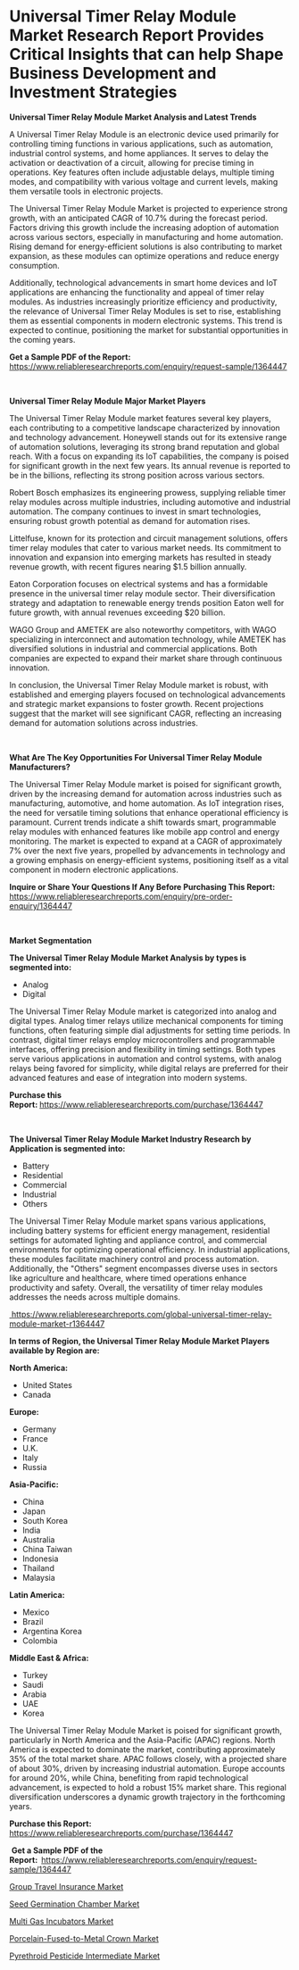 <p><h1>Universal Timer Relay Module Market Research Report Provides Critical Insights that can help Shape Business Development and Investment Strategies</h1></p><p><strong>Universal Timer Relay Module Market Analysis and Latest Trends</strong></p>
<p><p>A Universal Timer Relay Module is an electronic device used primarily for controlling timing functions in various applications, such as automation, industrial control systems, and home appliances. It serves to delay the activation or deactivation of a circuit, allowing for precise timing in operations. Key features often include adjustable delays, multiple timing modes, and compatibility with various voltage and current levels, making them versatile tools in electronic projects.</p><p>The Universal Timer Relay Module Market is projected to experience strong growth, with an anticipated CAGR of 10.7% during the forecast period. Factors driving this growth include the increasing adoption of automation across various sectors, especially in manufacturing and home automation. Rising demand for energy-efficient solutions is also contributing to market expansion, as these modules can optimize operations and reduce energy consumption.</p><p>Additionally, technological advancements in smart home devices and IoT applications are enhancing the functionality and appeal of timer relay modules. As industries increasingly prioritize efficiency and productivity, the relevance of Universal Timer Relay Modules is set to rise, establishing them as essential components in modern electronic systems. This trend is expected to continue, positioning the market for substantial opportunities in the coming years.</p></p>
<p><strong>Get a Sample PDF of the Report:&nbsp;</strong> <a href="https://www.reliableresearchreports.com/enquiry/request-sample/1364447?utm_campaign=24&utm_medium=2&utm_source=Github&utm_content=ia&utm_term=21102024&utm_id=universal-timer-relay-module">https://www.reliableresearchreports.com/enquiry/request-sample/1364447</a></p>
<p>&nbsp;</p>
<p><strong>Universal Timer Relay Module Major Market Players</strong></p>
<p><p>The Universal Timer Relay Module market features several key players, each contributing to a competitive landscape characterized by innovation and technology advancement. Honeywell stands out for its extensive range of automation solutions, leveraging its strong brand reputation and global reach. With a focus on expanding its IoT capabilities, the company is poised for significant growth in the next few years. Its annual revenue is reported to be in the billions, reflecting its strong position across various sectors.</p><p>Robert Bosch emphasizes its engineering prowess, supplying reliable timer relay modules across multiple industries, including automotive and industrial automation. The company continues to invest in smart technologies, ensuring robust growth potential as demand for automation rises. </p><p>Littelfuse, known for its protection and circuit management solutions, offers timer relay modules that cater to various market needs. Its commitment to innovation and expansion into emerging markets has resulted in steady revenue growth, with recent figures nearing $1.5 billion annually.</p><p>Eaton Corporation focuses on electrical systems and has a formidable presence in the universal timer relay module sector. Their diversification strategy and adaptation to renewable energy trends position Eaton well for future growth, with annual revenues exceeding $20 billion.</p><p>WAGO Group and AMETEK are also noteworthy competitors, with WAGO specializing in interconnect and automation technology, while AMETEK has diversified solutions in industrial and commercial applications. Both companies are expected to expand their market share through continuous innovation.</p><p>In conclusion, the Universal Timer Relay Module market is robust, with established and emerging players focused on technological advancements and strategic market expansions to foster growth. Recent projections suggest that the market will see significant CAGR, reflecting an increasing demand for automation solutions across industries.</p></p>
<p>&nbsp;</p>
<p><strong>What Are The Key Opportunities For Universal Timer Relay Module Manufacturers?</strong></p>
<p><p>The Universal Timer Relay Module market is poised for significant growth, driven by the increasing demand for automation across industries such as manufacturing, automotive, and home automation. As IoT integration rises, the need for versatile timing solutions that enhance operational efficiency is paramount. Current trends indicate a shift towards smart, programmable relay modules with enhanced features like mobile app control and energy monitoring. The market is expected to expand at a CAGR of approximately 7% over the next five years, propelled by advancements in technology and a growing emphasis on energy-efficient systems, positioning itself as a vital component in modern electronic applications.</p></p>
<p><strong>Inquire or Share Your Questions If Any Before Purchasing This Report:</strong> <a href="https://www.reliableresearchreports.com/enquiry/pre-order-enquiry/1364447?utm_campaign=24&utm_medium=2&utm_source=Github&utm_content=ia&utm_term=21102024&utm_id=universal-timer-relay-module">https://www.reliableresearchreports.com/enquiry/pre-order-enquiry/1364447</a></p>
<p>&nbsp;</p>
<p><strong>Market Segmentation</strong></p>
<p><strong>The Universal Timer Relay Module Market Analysis by types is segmented into:</strong></p>
<p><ul><li>Analog</li><li>Digital</li></ul></p>
<p><p>The Universal Timer Relay Module market is categorized into analog and digital types. Analog timer relays utilize mechanical components for timing functions, often featuring simple dial adjustments for setting time periods. In contrast, digital timer relays employ microcontrollers and programmable interfaces, offering precision and flexibility in timing settings. Both types serve various applications in automation and control systems, with analog relays being favored for simplicity, while digital relays are preferred for their advanced features and ease of integration into modern systems.</p></p>
<p><strong>Purchase this Report:&nbsp;</strong><a href="https://www.reliableresearchreports.com/purchase/1364447?utm_campaign=24&utm_medium=2&utm_source=Github&utm_content=ia&utm_term=21102024&utm_id=universal-timer-relay-module">https://www.reliableresearchreports.com/purchase/1364447</a></p>
<p>&nbsp;</p>
<p><strong>The Universal Timer Relay Module Market Industry Research by Application is segmented into:</strong></p>
<p><ul><li>Battery</li><li>Residential</li><li>Commercial</li><li>Industrial</li><li>Others</li></ul></p>
<p><p>The Universal Timer Relay Module market spans various applications, including battery systems for efficient energy management, residential settings for automated lighting and appliance control, and commercial environments for optimizing operational efficiency. In industrial applications, these modules facilitate machinery control and process automation. Additionally, the "Others" segment encompasses diverse uses in sectors like agriculture and healthcare, where timed operations enhance productivity and safety. Overall, the versatility of timer relay modules addresses the needs across multiple domains.</p></p>
<p><a href="https://www.reliableresearchreports.com/global-universal-timer-relay-module-market-r1364447?utm_campaign=24&utm_medium=2&utm_source=Github&utm_content=ia&utm_term=21102024&utm_id=universal-timer-relay-module">&nbsp;https://www.reliableresearchreports.com/global-universal-timer-relay-module-market-r1364447</a></p>
<p><strong>In terms of Region, the Universal Timer Relay Module Market Players available by Region are:</strong></p>
<p>
    <p> <strong> North America: </strong>
        <ul>
            <li>United States</li>
            <li>Canada</li>
        </ul>
        </p> 
    <p> <strong> Europe: </strong>
        <ul>
            <li>Germany</li>
            <li>France</li>
            <li>U.K.</li>
            <li>Italy</li>
            <li>Russia</li>
        </ul>
        </p> 
    <p> <strong> Asia-Pacific: </strong>
        <ul>
            <li>China</li>
            <li>Japan</li>
            <li>South Korea</li>
            <li>India</li>
            <li>Australia</li>
            <li>China Taiwan</li>
            <li>Indonesia</li>
            <li>Thailand</li>
            <li>Malaysia</li>
        </ul>
        </p> 
    <p> <strong> Latin America: </strong>
        <ul>
            <li>Mexico</li>
            <li>Brazil</li>
            <li>Argentina Korea</li>
            <li>Colombia</li>
        </ul>
        </p> 
    <p> <strong> Middle East & Africa: </strong>
        <ul>
            <li>Turkey</li>
            <li>Saudi</li>
            <li>Arabia</li>
            <li>UAE</li>
            <li>Korea</li>
        </ul>
    </p>
    </p>
<p><p>The Universal Timer Relay Module Market is poised for significant growth, particularly in North America and the Asia-Pacific (APAC) regions. North America is expected to dominate the market, contributing approximately 35% of the total market share. APAC follows closely, with a projected share of about 30%, driven by increasing industrial automation. Europe accounts for around 20%, while China, benefiting from rapid technological advancement, is expected to hold a robust 15% market share. This regional diversification underscores a dynamic growth trajectory in the forthcoming years.</p></p>
<p><strong>Purchase this Report: </strong><a href="https://www.reliableresearchreports.com/purchase/1364447?utm_campaign=24&utm_medium=2&utm_source=Github&utm_content=ia&utm_term=21102024&utm_id=universal-timer-relay-module">https://www.reliableresearchreports.com/purchase/1364447</a></p>
<p>&nbsp;<strong>Get a Sample PDF of the Report:&nbsp;&nbsp;</strong><a href="https://www.reliableresearchreports.com/enquiry/request-sample/1364447?utm_campaign=24&utm_medium=2&utm_source=Github&utm_content=ia&utm_term=21102024&utm_id=universal-timer-relay-module">https://www.reliableresearchreports.com/enquiry/request-sample/1364447</a></p>
<p><strong></strong></p>
<p><p><a href="https://www.linkedin.com/pulse/global-group-travel-insurance-119-cagr-forecast-2024-2031-cavill-hj6qc?utm_campaign=24&utm_medium=2&utm_source=Github&utm_content=ia&utm_term=21102024&utm_id=universal-timer-relay-module">Group Travel Insurance Market</a></p><p><a href="https://issuu.com/reportprime-2/docs/seed-germination-chamber-market-siz_dd92f47e37309a?utm_campaign=24&utm_medium=2&utm_source=Github&utm_content=ia&utm_term=21102024&utm_id=universal-timer-relay-module">Seed Germination Chamber Market</a></p><p><a href="https://issuu.com/reportprime-2/docs/multi-gas-incubators-market-size-20_d5e2cb762cb9b3?utm_campaign=24&utm_medium=2&utm_source=Github&utm_content=ia&utm_term=21102024&utm_id=universal-timer-relay-module">Multi Gas Incubators Market</a></p><p><a href="https://github.com/denishaucarn/Market-Research-Report-List-1/blob/main/porcelain-fused-to-metal-crown-market.md?utm_campaign=24&utm_medium=2&utm_source=Github&utm_content=ia&utm_term=21102024&utm_id=universal-timer-relay-module">Porcelain-Fused-to-Metal Crown Market</a></p><p><a href="https://github.com/c0mxahyman/Market-Research-Report-List-1/blob/main/pyrethroid-pesticide-intermediate-market.md?utm_campaign=24&utm_medium=2&utm_source=Github&utm_content=ia&utm_term=21102024&utm_id=universal-timer-relay-module">Pyrethroid Pesticide Intermediate Market</a></p></p>